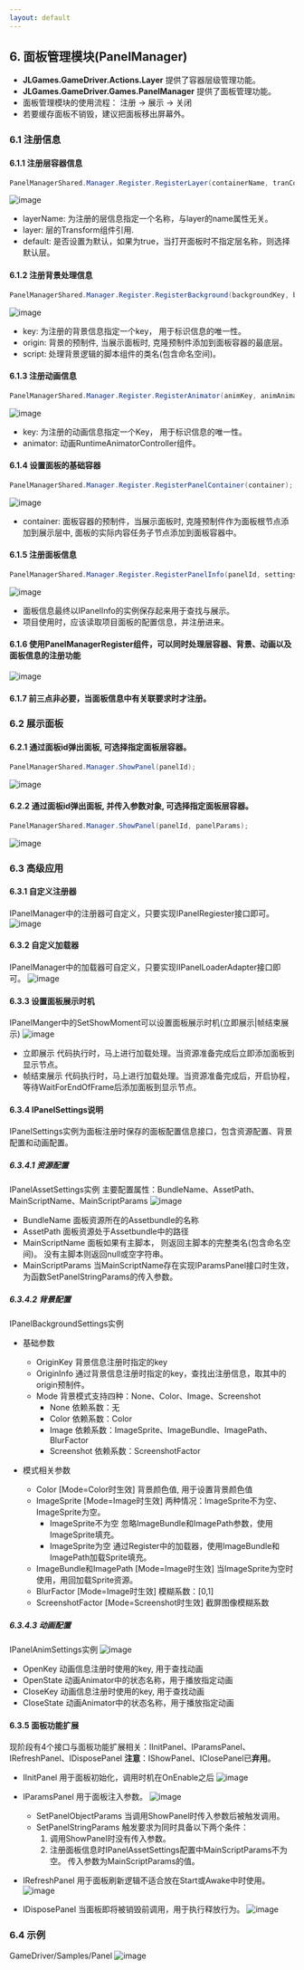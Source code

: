 ```yaml
---
layout: default
---
```

## 6. 面板管理模块(PanelManager)

+ **JLGames.GameDriver.Actions.Layer** 提供了容器层级管理功能。
+ **JLGames.GameDriver.Games.PanelManager** 提供了面板管理功能。
+ 面板管理模块的使用流程： 注册 -> 展示 -> 关闭
+ 若要缓存面板不销毁，建议把面板移出屏幕外。 

### 6.1 注册信息

#### 6.1.1 注册层容器信息
```C#
PanelManagerShared.Manager.Register.RegisterLayer(containerName, tranContainer, isDefault);
```
  ![image](assets/img/panel_3.png)
+ layerName: 为注册的层信息指定一个名称，与layer的name属性无关。
+ layer: 层的Transform组件引用.
+ default: 是否设置为默认，如果为true，当打开面板时不指定层名称，则选择默认层。

#### 6.1.2 注册背景处理信息
```C#
PanelManagerShared.Manager.Register.RegisterBackground(backgroundKey, backgroundOrigin, backgroundScript);
```
  ![image](assets/img/panel_4.png)
+ key: 为注册的背景信息指定一个key， 用于标识信息的唯一性。
+ origin: 背景的预制件, 当展示面板时, 克隆预制件添加到面板容器的最底层。
+ script: 处理背景逻辑的脚本组件的类名(包含命名空间)。

#### 6.1.3 注册动画信息
```C#
PanelManagerShared.Manager.Register.RegisterAnimator(animKey, animAnimator);
```
  ![image](assets/img/panel_5.png)
+ key: 为注册的动画信息指定一个Key， 用于标识信息的唯一性。
+ animator: 动画RuntimeAnimatorController组件。

#### 6.1.4 设置面板的基础容器
```C#
PanelManagerShared.Manager.Register.RegisterPanelContainer(container);
```
  ![image](assets/img/panel_6.png)
+ container: 面板容器的预制件，当展示面板时, 克隆预制件作为面板根节点添加到展示层中, 面板的实际内容任务子节点添加到面板容器中。

#### 6.1.5 注册面板信息
```C#
PanelManagerShared.Manager.Register.RegisterPanelInfo(panelId, settings, maxDisplayNum, extendType);
```
  ![image](assets/img/panel_7.png)
+ 面板信息最终以IPanelInfo的实例保存起来用于查找与展示。
+ 项目使用时，应该读取项目面板的配置信息，并注册进来。

#### 6.1.6 使用PanelManagerRegister组件，可以同时处理层容器、背景、动画以及面板信息的注册功能
  ![image](assets/img/panel_1.png)

#### 6.1.7 前三点非必要，当面板信息中有关联要求时才注册。

### 6.2 展示面板

#### 6.2.1 通过面板id弹出面板, 可选择指定面板层容器。
```C#
PanelManagerShared.Manager.ShowPanel(panelId);
```
  ![image](assets/img/panel_8.png)

#### 6.2.2 通过面板id弹出面板, 并传入参数对象, 可选择指定面板层容器。
```C#
PanelManagerShared.Manager.ShowPanel(panelId, panelParams);
```
  ![image](assets/img/panel_16.png)

### 6.3 高级应用

#### 6.3.1 自定义注册器
IPanelManager中的注册器可自定义，只要实现IPanelRegiester接口即可。
![image](assets/img/panel_13.png)

#### 6.3.2 自定义加载器
IPanelManager中的加载器可自定义，只要实现IIPanelLoaderAdapter接口即可。
![image](assets/img/panel_14.png)

#### 6.3.3 设置面板展示时机
IPanelManger中的SetShowMoment可以设置面板展示时机(立即展示|帧结束展示)
![image](assets/img/panel_15.png)
+ 立即展示
  代码执行时，马上进行加载处理。当资源准备完成后立即添加面板到显示节点。
+ 帧结束展示
  代码执行时，马上进行加载处理。当资源准备完成后，开启协程，等待WaitForEndOfFrame后添加面板到显示节点。

#### 6.3.4 IPanelSettings说明
IPanelSettings实例为面板注册时保存的面板配置信息接口，包含资源配置、背景配置和动画配置。

##### 6.3.4.1 资源配置
IPanelAssetSettings实例
主要配置属性：BundleName、AssetPath、MainScriptName、MainScriptParams
![image](assets/img/panel_17.png)
+ BundleName
  面板资源所在的Assetbundle的名称
+ AssetPath
  面板资源处于Assetbundle中的路径
+ MainScriptName
  面板如果有主脚本， 则返回主脚本的完整类名(包含命名空间)。
  没有主脚本则返回null或空字符串。
+ MainScriptParams
  当MainScriptName存在实现IParamsPanel接口时生效，为函数SetPanelStringParams的传入参数。

##### 6.3.4.2 背景配置
IPanelBackgroundSettings实例

+ 基础参数
  + OriginKey
    背景信息注册时指定的key
  + OriginInfo
    通过背景信息注册时指定的key，查找出注册信息，取其中的origin预制件。
  + Mode
    背景模式支持四种：None、Color、Image、Screenshot
    + None
    依赖系数：无
    + Color
    依赖系数：Color
    + Image
    依赖系数：ImageSprite、ImageBundle、ImagePath、BlurFactor
    + Screenshot
    依赖系数：ScreenshotFactor

+ 模式相关参数
  + Color [Mode=Color时生效]
    背景颜色值, 用于设置背景颜色值
  + ImageSprite [Mode=Image时生效]
    两种情况：ImageSprite不为空、ImageSprite为空。
    + ImageSprite不为空
      忽略ImageBundle和ImagePath参数，使用ImageSprite填充。
    + ImageSprite为空
      通过Register中的加载器，使用ImageBundle和ImagePath加载Sprite填充。
  + ImageBundle和ImagePath [Mode=Image时生效]
    当ImageSprite为空时使用，用回加载Sprite资源。
  + BlurFactor [Mode=Image时生效]
    模糊系数：[0,1]
  + ScreenshotFactor [Mode=Screenshot时生效]
    截屏图像模糊系数

##### 6.3.4.3 动画配置
IPanelAnimSettings实例
![image](assets/img/panel_19.png)
+ OpenKey
  动画信息注册时使用的key, 用于查找动画
+ OpenState
  动画Animator中的状态名称，用于播放指定动画
+ CloseKey
  动画信息注册时使用的key, 用于查找动画
+ CloseState
  动画Animator中的状态名称，用于播放指定动画

#### 6.3.5 面板功能扩展
现阶段有4个接口与面板功能扩展相关：IInitPanel、IParamsPanel、IRefreshPanel、IDisposePanel
**注意**：IShowPanel、IClosePanel已**弃用**。
+ IInitPanel
  用于面板初始化，调用时机在OnEnable之后
  ![image](assets/img/panel_9.png)

+ IParamsPanel
  用于面板注入参数。
  ![image](assets/img/panel_10.png)

  + SetPanelObjectParams 
    当调用ShowPanel时传入参数后被触发调用。
  + SetPanelStringParams
    触发要求为同时具备以下两个条件：
    1. 调用ShowPanel时没有传入参数。
    2. 注册面板信息时IPanelAssetSettings配置中MainScriptParams不为空。
    传入参数为MainScriptParams的值。

+ IRefreshPanel
  用于面板刷新逻辑不适合放在Start或Awake中时使用。
  ![image](assets/img/panel_11.png)

+ IDisposePanel
  当面板即将被销毁前调用，用于执行释放行为。
  ![image](assets/img/panel_12.png)

### 6.4 示例
GameDriver/Samples/Panel
![image](assets/img/panel_20.png)